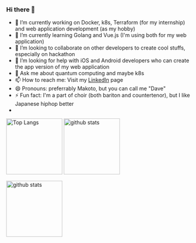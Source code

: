 ### Hi there 👋

- 🔭 I’m currently working on Docker, k8s, Terraform (for my internship) and web application development (as my hobby)
- 🌱 I’m currently learning Golang and Vue.js (I'm using both for my web application)
- 👯 I’m looking to collaborate on other developers to create cool stuffs, especially on hackathon
- 🤔 I’m looking for help with iOS and Android developers who can create the app version of my web application
- 💬 Ask me about quantum computing and maybe k8s
- 📫 How to reach me: Visit my [LinkedIn](https://www.linkedin.com/in/makoto-dave-nakai-49a2b71bb/) page
- 😄 Pronouns: preferrably Makoto, but you can call me "Dave" 
- ⚡ Fun fact: I'm a part of choir (both bariton and countertenor), but I like Japanese hiphop better
- 
<p align="left"> 
  <img alt="Top Langs" height="150px" src="https://github-readme-stats.vercel.app/api/top-langs/?username=MakotoNakai&layout=compact&show_icons=true&theme=onedark" />
  <img alt="github stats" height="150px" src="https://github-readme-stats.vercel.app/api?username=MakotoNakai&theme=onedark&show_icons=ture" />
</p>
  <img alt="github stats" height="150px" src="https://github-profile-trophy.vercel.app/?username=MakotoNakai&theme=onedark&column=7" />


